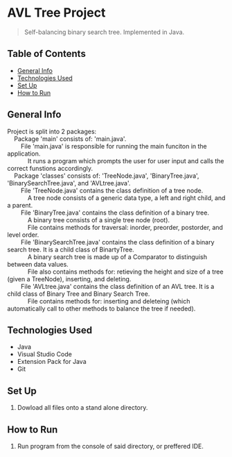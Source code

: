 # AVL Tree Project
> Self-balancing binary search tree. Implemented in Java.

## Table of Contents
* [General Info](#general-info)
* [Technologies Used](#tech-used)
* [Set Up](#set-up)
* [How to Run](#how-to-run)

## General Info
Project is split into 2 packages:  
&nbsp;&nbsp;&nbsp;&nbsp;Package 'main' consists of: 'main.java'.  
&nbsp;&nbsp;&nbsp;&nbsp;&nbsp;&nbsp;&nbsp;&nbsp;File 'main.java' is responsible for running the main funciton in the application.  
&nbsp;&nbsp;&nbsp;&nbsp;&nbsp;&nbsp;&nbsp;&nbsp;&nbsp;&nbsp;&nbsp;&nbsp;It runs a program which prompts the user for user input and calls the correct funstions accordingly.  
&nbsp;&nbsp;&nbsp;&nbsp;Package 'classes' consists of: 'TreeNode.java', 'BinaryTree.java', 'BinarySearchTree.java', and 'AVLtree.java'.  
&nbsp;&nbsp;&nbsp;&nbsp;&nbsp;&nbsp;&nbsp;&nbsp;File 'TreeNode.java' contains the class definition of a tree node.  
&nbsp;&nbsp;&nbsp;&nbsp;&nbsp;&nbsp;&nbsp;&nbsp;&nbsp;&nbsp;&nbsp;&nbsp;A tree node consists of a generic data type, a left and right child, and a parent.  
&nbsp;&nbsp;&nbsp;&nbsp;&nbsp;&nbsp;&nbsp;&nbsp;File 'BinaryTree.java' contains the class definition of a binary tree.  
&nbsp;&nbsp;&nbsp;&nbsp;&nbsp;&nbsp;&nbsp;&nbsp;&nbsp;&nbsp;&nbsp;&nbsp;A binary tree consists of a single tree node (root).  
&nbsp;&nbsp;&nbsp;&nbsp;&nbsp;&nbsp;&nbsp;&nbsp;&nbsp;&nbsp;&nbsp;&nbsp;File contains methods for traversal: inorder, preorder, postorder, and level order.  
&nbsp;&nbsp;&nbsp;&nbsp;&nbsp;&nbsp;&nbsp;&nbsp;File 'BinarySearchTree.java' contains the class definition of a binary search tree. It is a child class of BinartyTree.  
&nbsp;&nbsp;&nbsp;&nbsp;&nbsp;&nbsp;&nbsp;&nbsp;&nbsp;&nbsp;&nbsp;&nbsp;A binary search tree is made up of a Comparator to distinguish between data values.  
&nbsp;&nbsp;&nbsp;&nbsp;&nbsp;&nbsp;&nbsp;&nbsp;&nbsp;&nbsp;&nbsp;&nbsp;File also contains methods for: retieving the height and size of a tree (given a TreeNode), inserting, and deleting.  
&nbsp;&nbsp;&nbsp;&nbsp;&nbsp;&nbsp;&nbsp;&nbsp;File 'AVLtree.java' contains the class definition of an AVL tree. It is a child class of Binary Tree and Binary Search Tree.  
&nbsp;&nbsp;&nbsp;&nbsp;&nbsp;&nbsp;&nbsp;&nbsp;&nbsp;&nbsp;&nbsp;&nbsp;File contains methods for: inserting and deleteing (which automatically call to other methods to balance the tree if needed).

## Technologies Used
* Java
* Visual Studio Code
* Extension Pack for Java
* Git

## Set Up
1. Dowload all files onto a stand alone directory.

## How to Run
1. Run program from the console of said directory, or preffered IDE.